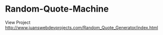 # Random-Quote-Machine

View Project  http://www.juanswebdevprojects.com/Random_Quote_Generator/index.html
